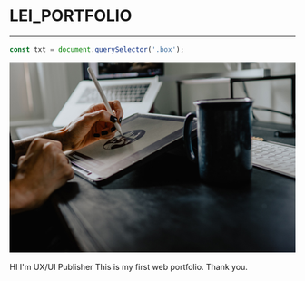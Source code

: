 # LEI_PORTFOLIO
---
```js
const txt = document.querySelector('.box');
```




![상대경로이미지](img/member/pic8.jpg)

HI 
I'm UX/UI Publisher 
This is my first web portfolio.
Thank you.


